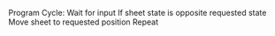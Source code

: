 Program Cycle:
Wait for input
If sheet state is opposite requested state
	Move sheet to requested position
Repeat
